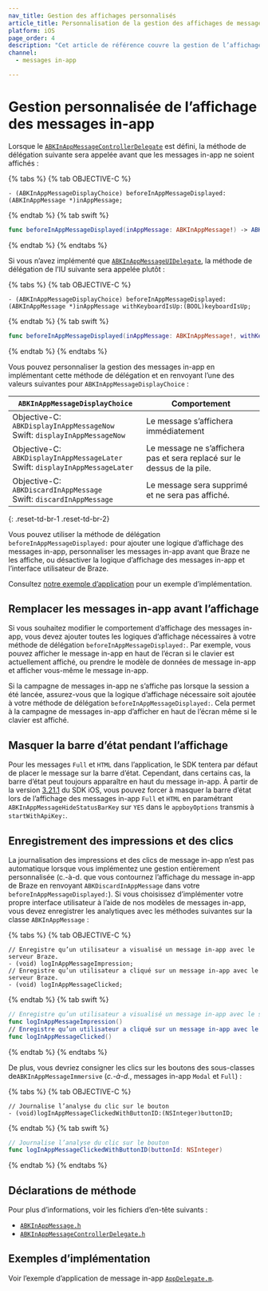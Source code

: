 ```yaml
---
nav_title: Gestion des affichages personnalisés
article_title: Personnalisation de la gestion des affichages de messages in-app pour iOS
platform: iOS
page_order: 4
description: "Cet article de référence couvre la gestion de l’affichage personnalisé de la messagerie dans l’application pour votre application iOS."
channel:
  - messages in-app

---
```


# Gestion personnalisée de l’affichage des messages in-app

Lorsque le [`ABKInAppMessageControllerDelegate`][16] est défini, la méthode de délégation suivante sera appelée avant que les messages in-app ne soient affichés :

{% tabs %}
{% tab OBJECTIVE-C %}

```objc
- (ABKInAppMessageDisplayChoice) beforeInAppMessageDisplayed:(ABKInAppMessage *)inAppMessage;
```

{% endtab %}
{% tab swift %}

```swift
func beforeInAppMessageDisplayed(inAppMessage: ABKInAppMessage!) -> ABKInAppMessageDisplayChoice
```

{% endtab %}
{% endtabs %}

Si vous n’avez implémenté que [`ABKInAppMessageUIDelegate`][34], la méthode de délégation de l’IU suivante sera appelée plutôt :

{% tabs %}
{% tab OBJECTIVE-C %}

```objc
- (ABKInAppMessageDisplayChoice) beforeInAppMessageDisplayed:(ABKInAppMessage *)inAppMessage withKeyboardIsUp:(BOOL)keyboardIsUp;
```

{% endtab %}
{% tab swift %}

```swift
func beforeInAppMessageDisplayed(inAppMessage: ABKInAppMessage!, withKeyboardIsUp keyboardIsUp: Bool) -> ABKInAppMessageDisplayChoice
```

{% endtab %}
{% endtabs %}

Vous pouvez personnaliser la gestion des messages in-app en implémentant cette méthode de délégation et en renvoyant l’une des valeurs suivantes pour `ABKInAppMessageDisplayChoice` :

| `ABKInAppMessageDisplayChoice` | Comportement |
| -------------------------- | -------- |
| Objective-C: `ABKDisplayInAppMessageNow`<br>Swift: `displayInAppMessageNow` | Le message s’affichera immédiatement |
| Objective-C: `ABKDisplayInAppMessageLater`<br>Swift: `displayInAppMessageLater` | Le message ne s’affichera pas et sera replacé sur le dessus de la pile. |
| Objective-C: `ABKDiscardInAppMessage`<br>Swift: `discardInAppMessage`| Le message sera supprimé et ne sera pas affiché. |
{: .reset-td-br-1 .reset-td-br-2}

Vous pouvez utiliser la méthode de délégation `beforeInAppMessageDisplayed:` pour ajouter une logique d’affichage des messages in-app, personnaliser les messages in-app avant que Braze ne les affiche, ou désactiver la logique d’affichage des messages in-app et l’interface utilisateur de Braze.

Consultez [notre exemple d’application][36] pour un exemple d’implémentation.

## Remplacer les messages in-app avant l’affichage

Si vous souhaitez modifier le comportement d’affichage des messages in-app, vous devez ajouter toutes les logiques d’affichage nécessaires à votre méthode de délégation `beforeInAppMessageDisplayed:`. Par exemple, vous pouvez afficher le message in-app en haut de l’écran si le clavier est actuellement affiché, ou prendre le modèle de données de message in-app et afficher vous-même le message in-app.

Si la campagne de messages in-app ne s’affiche pas lorsque la session a été lancée, assurez-vous que la logique d’affichage nécessaire soit ajoutée à votre méthode de délégation `beforeInAppMessageDisplayed:`. Cela permet à la campagne de messages in-app d’afficher en haut de l’écran même si le clavier est affiché.

## Masquer la barre d’état pendant l’affichage

Pour les messages `Full` et `HTML` dans l’application, le SDK tentera par défaut de placer le message sur la barre d’état. Cependant, dans certains cas, la barre d’état peut toujours apparaître en haut du message in-app. À partir de la version [3.21.1](https://github.com/Appboy/appboy-ios-sdk/blob/master/CHANGELOG.md#3211) du SDK iOS, vous pouvez forcer à masquer la barre d’état lors de l’affichage des messages in-app `Full` et `HTML` en paramétrant `ABKInAppMessageHideStatusBarKey` sur `YES` dans le `appboyOptions` transmis à `startWithApiKey:`.

## Enregistrement des impressions et des clics

La journalisation des impressions et des clics de message in-app n’est pas automatique lorsque vous implémentez une gestion entièrement personnalisée (c.-à-d. que vous contournez l’affichage du message in-app de Braze en renvoyant `ABKDiscardInAppMessage` dans votre `beforeInAppMessageDisplayed:`). Si vous choisissez d’implémenter votre propre interface utilisateur à l’aide de nos modèles de messages in-app, vous devez enregistrer les analytiques avec les méthodes suivantes sur la classe `ABKInAppMessage` :

{% tabs %}
{% tab OBJECTIVE-C %}

```objc
// Enregistre qu’un utilisateur a visualisé un message in-app avec le serveur Braze.
- (void) logInAppMessageImpression;
// Enregistre qu’un utilisateur a cliqué sur un message in-app avec le serveur Braze.
- (void) logInAppMessageClicked;
```

{% endtab %}
{% tab swift %}

```swift
// Enregistre qu’un utilisateur a visualisé un message in-app avec le serveur Braze.
func logInAppMessageImpression()
// Enregistre qu’un utilisateur a cliqué sur un message in-app avec le serveur Braze.
func logInAppMessageClicked()
```

{% endtab %}
{% endtabs %}

De plus, vous devriez consigner les clics sur les boutons des sous-classes de`ABKInAppMessageImmersive` (*c.-à-d.*, messages in-app `Modal` et `Full`) :

{% tabs %}
{% tab OBJECTIVE-C %}

```objc
// Journalise l’analyse du clic sur le bouton
- (void)logInAppMessageClickedWithButtonID:(NSInteger)buttonID;
```

{% endtab %}
{% tab swift %}

```swift
// Journalise l’analyse du clic sur le bouton
func logInAppMessageClickedWithButtonID(buttonId: NSInteger)
```

{% endtab %}
{% endtabs %}

## Déclarations de méthode

Pour plus d’informations, voir les fichiers d’en-tête suivants :

- [`ABKInAppMessage.h`][14]
- [`ABKInAppMessageControllerDelegate.h`][16]

## Exemples d’implémentation

Voir l’exemple d’application de message in-app [`AppDelegate.m`][36].


[16]: https://github.com/Appboy/appboy-ios-sdk/blob/master/AppboyKit/include/ABKInAppMessageControllerDelegate.h
[36]: https://github.com/Appboy/appboy-ios-sdk/blob/master/Samples/InAppMessage/BrazeInAppMessageSample/BrazeInAppMessageSample/AppDelegate.m
[34]: https://github.com/Appboy/appboy-ios-sdk/blob/master/AppboyUI/ABKInAppMessage/ABKInAppMessageUIDelegate.h
[14]: https://github.com/Appboy/appboy-ios-sdk/blob/master/AppboyKit/include/ABKInAppMessage.h

